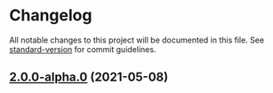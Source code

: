 # Changelog

All notable changes to this project will be documented in this file. See [standard-version](https://github.com/conventional-changelog/standard-version) for commit guidelines.

## [2.0.0-alpha.0](https://github.com/snowyu/boolean-type.js/compare/v0.1.1...v2.0.0-alpha.0) (2021-05-08)
